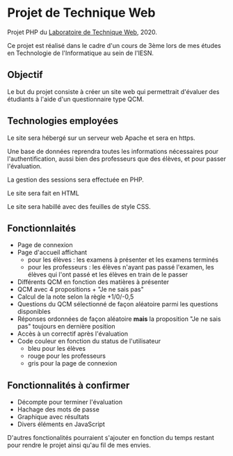 # Projet de Technique Web
Projet PHP du [Laboratoire de Technique Web](https://moodle.henallux.be/course/view.php?id=3083), 2020.

Ce projet est réalisé dans le cadre d'un cours de 3ème lors de mes études en Technologie de l'Informatique au sein de l'IESN.

## Objectif
Le but du projet consiste à créer un site web qui permettrait d'évaluer des étudiants à l'aide d'un questionnaire type QCM.

## Technologies employées
Le site sera hébergé sur un serveur web Apache et sera en https.

Une base de données reprendra toutes les informations nécessaires pour l'authentification, aussi bien des professeurs que des élèves, et pour passer l'évaluation.

La gestion des sessions sera effectuée en PHP.

Le site sera fait en HTML

Le site sera habillé avec des feuilles de style CSS.

## Fonctionnlaités
* Page de connexion
* Page d'accueil affichant
  * pour les élèves : les examens à présenter et les examens terminés
  * pour les professeurs : les élèves n'ayant pas passé l'examen, les élèves qui l'ont passé et les élèves en train de le passer
* Différents QCM en fonction des matières à présenter
* QCM avec 4 propositions + "Je ne sais pas"
* Calcul de la note selon la règle +1/0/-0,5
* Questions du QCM sélectionné de façon aléatoire parmi les questions disponibles
* Réponses ordonnées de façon aléatoire **mais** la proposition "Je ne sais pas" toujours en dernière position
* Accès à un correctif après l'évaluation
* Code couleur en fonction du status de l'utilisateur
  * bleu pour les élèves
  * rouge pour les professeurs
  * gris pour la page de connexion

## Fonctionnalités à confirmer
* Décompte pour terminer l'évaluation
* Hachage des mots de passe
* Graphique avec résultats
* Divers éléments en JavaScript

D'autres fonctionalités pourraient s'ajouter en fonction du temps restant pour rendre le projet ainsi qu'au fil de mes envies.
